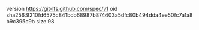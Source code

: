 version https://git-lfs.github.com/spec/v1
oid sha256:9210fd6575c841bcb68987b874403a5dfc80b494dda4ee50fc7a1a8b9c395c9b
size 98
